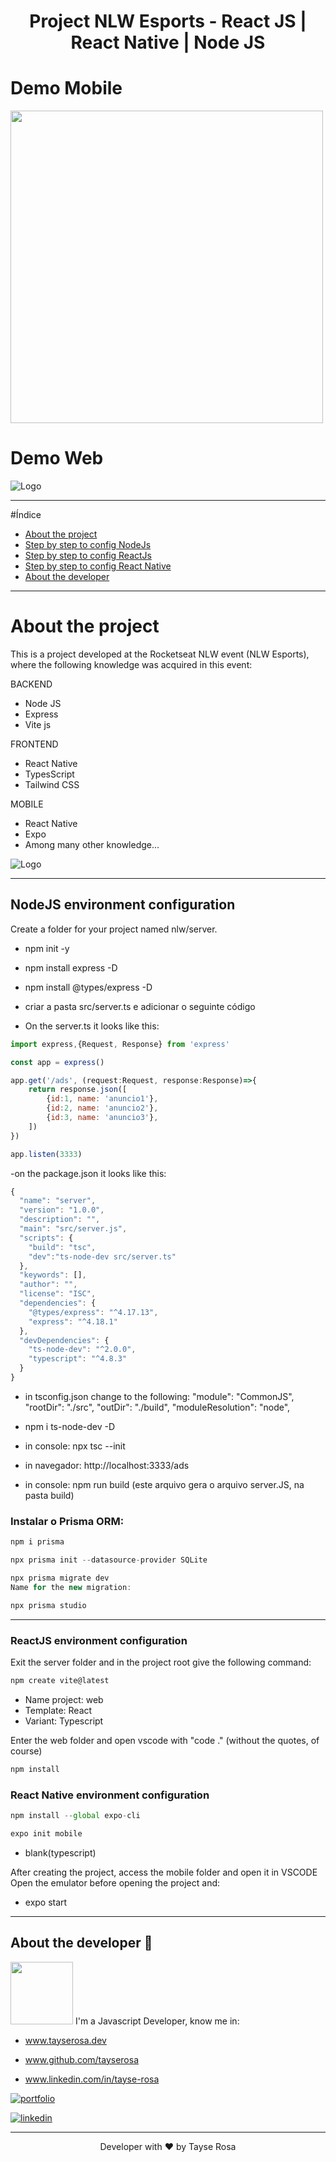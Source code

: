 
<h1 align="center"> Project NLW Esports - React JS | React Native | Node JS </h1>

# Demo Mobile
<img src="readmeMobile.gif" style="height: 500px;">


# Demo Web
![Logo](readme.png)

---

#Índice
- [About the project](#about-the-project)
- [Step by step to config NodeJs](#nodejs-environment-configuration)
- [Step by step to config ReactJs](#reactjs-environment-configuration)
- [Step by step to config React Native](#react-native-environment-configuration)
- [About the developer](#about-the-developer-🚀)

---

# About the project
This is a project developed at the Rocketseat NLW event (NLW Esports), where the following knowledge was acquired in this event:

BACKEND
- Node JS
- Express
- Vite js

FRONTEND
- React Native
- TypesScript
- Tailwind CSS

MOBILE
- React Native
- Expo
- Among many other knowledge...

![Logo](readme2.png)

---

## NodeJS environment configuration

Create a folder for your project named nlw/server.

- npm init -y
- npm install express -D
- npm install @types/express -D
- criar a pasta src/server.ts e adicionar o seguinte código

- On the server.ts it looks like this:
```js
import express,{Request, Response} from 'express'

const app = express()

app.get('/ads', (request:Request, response:Response)=>{
    return response.json([
        {id:1, name: 'anuncio1'},
        {id:2, name: 'anuncio2'},
        {id:3, name: 'anuncio3'},
    ])
})

app.listen(3333)
```

-on the package.json it looks like this:

```js
{
  "name": "server",
  "version": "1.0.0",
  "description": "",
  "main": "src/server.js",
  "scripts": {
    "build": "tsc",
    "dev":"ts-node-dev src/server.ts"
  },
  "keywords": [],
  "author": "",
  "license": "ISC",
  "dependencies": {
    "@types/express": "^4.17.13",
    "express": "^4.18.1"
  },
  "devDependencies": {
    "ts-node-dev": "^2.0.0",
    "typescript": "^4.8.3"
  }
}


```
- in tsconfig.json change to the following:
"module": "CommonJS",       
"rootDir": "./src",
"outDir": "./build",
"moduleResolution": "node",     

- npm i ts-node-dev -D

- in console: npx tsc --init
- in navegador: http://localhost:3333/ads
- in console: npm run build (este arquivo gera o arquivo server.JS, na pasta build)

<h3>Instalar o Prisma ORM:</h3>

```js
npm i prisma
```

```js
npx prisma init --datasource-provider SQLite
```

```js
npx prisma migrate dev
Name for the new migration: 
```

```js
npx prisma studio
```

-----
### ReactJS environment configuration
Exit the server folder and in the project root give the following command:

```js
npm create vite@latest
```
- Name project: web
- Template: React
- Variant: Typescript

Enter the web folder and open vscode with "code ." (without the quotes, of course)

```js
npm install
```

### React Native environment configuration

```js
npm install --global expo-cli
```

```js
expo init mobile
```
- blank(typescript)

After creating the project, access the mobile folder and open it in VSCODE
Open the emulator before opening the project and:
- expo start

----


## About the developer 🚀 
<img src="https://github.com/tayserosa.png" width="100">
I'm a Javascript Developer, know me in:


- www.tayserosa.dev

- www.github.com/tayserosa

- www.linkedin.com/in/tayse-rosa

[![portfolio](https://img.shields.io/badge/my_portfolio-000?style=for-the-badge&logo=ko-fi&logoColor=white)](https://www.tayserosa.dev/)


[![linkedin](https://img.shields.io/badge/linkedin-0A66C2?style=for-the-badge&logo=linkedin&logoColor=white)](https://www.linkedin.com/in/tayse-rosa-3b683151/)

---
<p style="text-align: center">Developer with ❤️ by Tayse Rosa</p>

